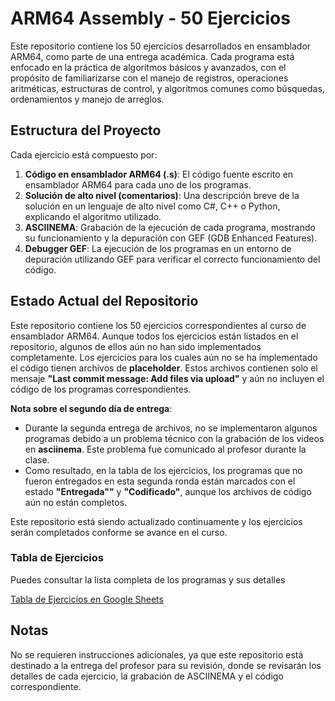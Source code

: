 # ARM64 Assembly - 50 Ejercicios

Este repositorio contiene los 50 ejercicios desarrollados en ensamblador ARM64, como parte de una entrega académica. Cada programa está enfocado en la práctica de algoritmos básicos y avanzados, con el propósito de familiarizarse con el manejo de registros, operaciones aritméticas, estructuras de control, y algoritmos comunes como búsquedas, ordenamientos y manejo de arreglos.

## Estructura del Proyecto

Cada ejercicio está compuesto por:

1. **Código en ensamblador ARM64 (.s)**: El código fuente escrito en ensamblador ARM64 para cada uno de los programas.
2. **Solución de alto nivel (comentarios)**: Una descripción breve de la solución en un lenguaje de alto nivel como C#, C++ o Python, explicando el algoritmo utilizado.
3. **ASCIINEMA**: Grabación de la ejecución de cada programa, mostrando su funcionamiento y la depuración con GEF (GDB Enhanced Features).
4. **Debugger GEF**: La ejecución de los programas en un entorno de depuración utilizando GEF para verificar el correcto funcionamiento del código.

## Estado Actual del Repositorio

Este repositorio contiene los 50 ejercicios correspondientes al curso de ensamblador ARM64. Aunque todos los ejercicios están listados en el repositorio, algunos de ellos aún no han sido implementados completamente. Los ejercicios para los cuales aún no se ha implementado el código tienen archivos de **placeholder**. Estos archivos contienen solo el mensaje **"Last commit message: Add files via upload"** y aún no incluyen el código de los programas correspondientes.

**Nota sobre el segundo día de entrega**:
- Durante la segunda entrega de archivos, no se implementaron algunos programas debido a un problema técnico con la grabación de los videos en **asciinema**. Este problema fue comunicado al profesor durante la clase.
- Como resultado, en la tabla de los ejercicios, los programas que no fueron entregados en esta segunda ronda están marcados con el estado **"Entregada""** y **"Codificado"**, aunque los archivos de código aún no están completos.

Este repositorio está siendo actualizado continuamente y los ejercicios serán completados conforme se avance en el curso.
### **Tabla de Ejercicios**

Puedes consultar la lista completa de los programas y sus detalles

[Tabla de Ejercicios en Google Sheets](https://docs.google.com/spreadsheets/d/1dSBOgOFwQ66CMDMIxupdqCsV711uJGk7MQxpI79wxbQ/edit?usp=sharing)

## Notas

No se requieren instrucciones adicionales, ya que este repositorio está destinado a la entrega del profesor para su revisión, donde se revisarán los detalles de cada ejercicio, la grabación de ASCIINEMA y el código correspondiente.
